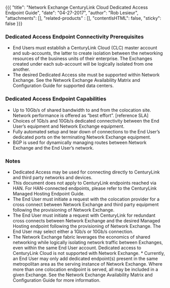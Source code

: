 {{{
  "title": "Network Exchange CenturyLink Cloud Dedicated Access Endpoint Guide",
  "date": "04-27-2017",
  "author": "Rob Lesieur",
  "attachments": [],
  "related-products" : [],
  "contentIsHTML": false,
  "sticky": false
}}}

### Dedicated Access Endpoint Connectivity Prerequisites

* End Users must establish a CenturyLink Cloud (CLC) master account and sub-accounts, the latter to create isolation between the networking resources of the business units of their enterprise. The Exchanges created under each sub-account will be logically isolated from one another.
* The desired Dedicated Access site must be supported within Network Exchange. See the Network Exchange Availability Matrix and Configuration Guide for supported data centers.

### Dedicated Access Endpoint Capabilities

* Up to 10Gb/s of shared bandwidth to and from the colocation site. Network performance is offered as “best effort”. [reference SLA]
* Choices of 1Gb/s and 10Gb/s dedicated connectivity between the End User’s equipment and Network Exchange equipment.
* Fully automated setup and tear down of connections to the End User’s dedicated ports on the terminating Network Exchange equipment.
* BGP is used for dynamically managing routes between Network Exchange and the End User’s network.

### Notes

* Dedicated Access may be used for connecting directly to CenturyLink and third party networks and devices.
* This document does not apply to CenturyLink endpoints reached via HAN. For HAN-connected endpoints, please refer to the CenturyLink Managed Hosting Endpoint Guide.
* The End User must initiate a request with the colocation provider for a cross connect between Network Exchange and third party equipment following the provisioning of Network Exchange.
* The End User must initiate a request with CenturyLink for redundant cross connects between Network Exchange and the desired Managed Hosting endpoint following the provisioning of Network Exchange. The End User may select either a 1Gb/s or 10Gb/s connection.
* The Network Exchange fabric leverages the economics of shared networking while logically isolating network traffic between Exchanges, even within the same End User account. Dedicated access to CenturyLink Cloud is not supported with Network Exchange. * Currently, an End User may only add dedicated endpoint(s) present in the same metropolitan area as the serving instance of Network Exchange. Where more than one colocation endpoint is served, all may be included in a given Exchange. See the Network Exchange Availability Matrix and Configuration Guide for more information.
